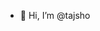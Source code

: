 - 👋 Hi, I’m @tajsho
<!---
- 👀 I’m interested in ...
- 🌱 I’m currently learning ...
- 💞️ I’m looking to collaborate on ...
- 📫 How to reach me ...
--->

<!---
tajsho/tajsho is a ✨ special ✨ repository because its `README.md` (this file) appears on your GitHub profile.
You can click the Preview link to take a look at your changes.
--->
